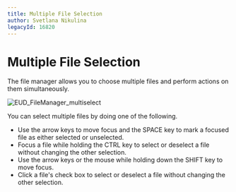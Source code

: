 ```yaml
---
title: Multiple File Selection
author: Svetlana Nikulina
legacyId: 16820
---
```

# Multiple File Selection
The file manager allows you to choose multiple files and perform actions on them simultaneously.

![EUD_FileManager_multiselect](../../images/img22649.png)

You can select multiple files by doing one of the following.
* Use the arrow keys to move focus and the SPACE key to mark a focused file as either selected or unselected.
* Focus a file while holding the CTRL key to select or deselect a file without changing the other selection.
* Use the arrow keys or the mouse while holding down the SHIFT key to move focus.
* Click a file's check box to select or deselect a file without changing the other selection.